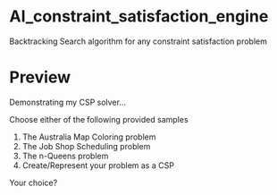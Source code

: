# AI_constraint_satisfaction_engine
 Backtracking Search algorithm for any constraint satisfaction problem

# Preview

Demonstrating my CSP solver...

Choose either of the following provided samples
1. The Australia Map Coloring problem
2. The Job Shop Scheduling problem
3. The n-Queens problem
4. Create/Represent your problem as a CSP

Your choice? 
